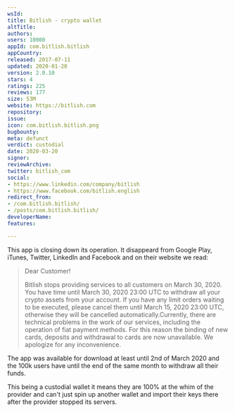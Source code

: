 ```yaml
---
wsId: 
title: Bitlish - crypto wallet
altTitle: 
authors: 
users: 10000
appId: com.bitlish.bitlish
appCountry: 
released: 2017-07-11
updated: 2020-01-20
version: 2.0.10
stars: 4
ratings: 225
reviews: 177
size: 53M
website: https://bitlish.com
repository: 
issue: 
icon: com.bitlish.bitlish.png
bugbounty: 
meta: defunct
verdict: custodial
date: 2020-03-20
signer: 
reviewArchive: 
twitter: bitlish_com
social:
- https://www.linkedin.com/company/bitlish
- https://www.facebook.com/bitlish.english
redirect_from:
- /com.bitlish.bitlish/
- /posts/com.bitlish.bitlish/
developerName: 
features: 

---
```


This app is closing down its operation. It disappeard from Google Play, iTunes,
Twitter, LinkedIn and Facebook and on their website we read:

> Dear Customer!
> 
> Bitlish stops providing services to all customers on March 30, 2020. You have
  time until March 30, 2020 23:00 UTC to withdraw all your crypto assets from
  your account. If you have any limit orders waiting to be executed, please
  cancel them until March 15, 2020 23:00 UTC, otherwise they will be cancelled
  automatically.Currently, there are technical problems in the work of our
  services, including the operation of fiat payment methods. For this reason the
  binding of new cards, deposits and withdrawal to cards are now unavailable.
  We apologize for any inconvenience.

The app was available for download at least until 2nd of March 2020 and the
100k users have until the end of the same month to withdraw all their funds.

This being a custodial wallet it means they are 100% at the whim of the provider
and can't just spin up another wallet and import their keys there after the
provider stopped its servers.
